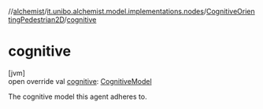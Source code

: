 //[alchemist](../../../index.md)/[it.unibo.alchemist.model.implementations.nodes](../index.md)/[CognitiveOrientingPedestrian2D](index.md)/[cognitive](cognitive.md)

# cognitive

[jvm]\
open override val [cognitive](cognitive.md): [CognitiveModel](../../it.unibo.alchemist.model.cognitiveagents/-cognitive-model/index.md)

The cognitive model this agent adheres to.
